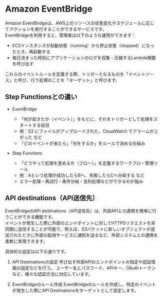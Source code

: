 # Amazon EventBridge
Amazon EventBridgeは、AWS上のリソースの状態変化やスケジュールに応じてアクションを実行することができるサービスです。  
EventBridgeを利用すると、管理者は以下のような運用ができます：
* EC2インスタンスが起動状態（running）から停止状態（stopped）になったとき、再起動する
* 毎日決まった時刻にアプリケーションのログを収集・圧縮するLambda関数を呼び出す

これらのイベントルールを定義する際、トリガーとなるものを「イベントソース」と呼び、行う処理のことを「ターゲット」と呼びます。


## Step Functionsとの違い
* EventBridge
  * 「何が起きたか（イベント）」をもとに、それをトリガーとして処理をスタートする役目
  * 例：S3 にファイルがアップロードされた、CloudWatch でアラームが上がった など
  * 「どのイベントが来たら」「何をするか」をルールで決める仕組み

* Step Functions
  * 「どうやって処理を進めるか（フロー）」を定義するワークフロー管理ツール
  * 例：Aという処理が成功したらBへ、失敗したらCへ分岐する など
  * エラー処理・再試行・条件分岐・並列処理などができるのが強み

## API destinations（API送信先）
EventBridgeのAPI destinations（API送信先）は、外部APIとの連携を簡単に行うことができる機能です。  
イベントが発生した際に外部のエンドポイントに対してHTTPSリクエストを非同期に送信することが可能で、例えば、S3バケットに新しいオブジェクトが追加されたときに外部の監視サービスに通知を送るなど、外部システムとの連携を柔軟に実現できます。

具体的な設定は以下の通りです。

1. API Destinationsの設定
呼び出す外部APIのエンドポイントの指定や認証情報の設定などを行う。
ユーザー名とパスワード、APIキー、OAuthトークンなど、様々な認証方法に対応しています。

2. EventBridgeのルール作成
EventBridgeのルールを作成し、特定のイベントが発生した際にAPI Destinationsをターゲットとして設定します。